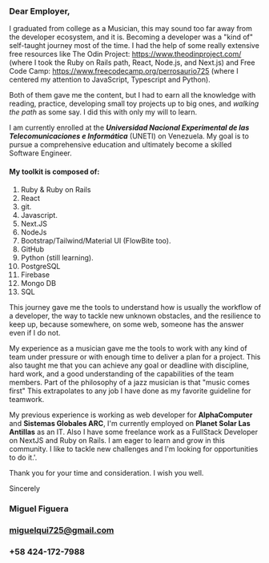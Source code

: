### Dear Employer,

I graduated from college as a Musician, this may sound too far away from the developer ecosystem, and it is. Becoming a developer was a "kind of" self-taught journey most of the time. I had the help of some really extensive free resources like The Odin Project: https://www.theodinproject.com/ (where I took the Ruby on Rails path, React, Node.js, and Next.js) and Free Code Camp: https://www.freecodecamp.org/perrosaurio725 (where I centered my attention to JavaScript, Typescript and Python).

Both of them gave me the content, but I had to earn all the knowledge with reading, practice, developing small toy projects up to big ones, and _walking the path_ as some say. I did this with only my will to learn.

I am currently enrolled at the **_Universidad Nacional Experimental de las Telecomunicaciones e Informática_** (UNETI) on Venezuela. My goal is to pursue a comprehensive education and ultimately become a skilled Software Engineer.

#### My toolkit is composed of:

1. Ruby & Ruby on Rails
2. React
3. git.
4. Javascript.
5. Next.JS
6. NodeJs
7. Bootstrap/Tailwind/Material UI (FlowBite too).
8. GitHub
9. Python (still learning).
10. PostgreSQL
11. Firebase
12. Mongo DB
13. SQL

This journey gave me the tools to understand how is usually the workflow of a developer, the way to tackle new unknown obstacles, and the resilience to keep up, because somewhere, on some web, someone has the answer even if I do not.

My experience as a musician gave me the tools to work with any kind of team under pressure or with enough time to deliver a plan for a project. This also taught me that you can achieve any goal or deadline with discipline, hard work, and a good understanding of the capabilities of the team members. Part of the philosophy of a jazz musician is that "music comes first" This extrapolates to any job I have done as my favorite guideline for teamwork.

My previous experience is working as web developer for **AlphaComputer** and **Sistemas Globales ARC**, I'm currently employed on **Planet Solar Las Antillas** as an IT. Also I have some freelance work as a FullStack Developer on NextJS and Ruby on Rails. I am eager to learn and grow in this community. I like to tackle new challenges and I'm looking for opportunities to do it.'.

Thank you for your time and consideration. I wish you well.

Sincerely

### Miguel Figuera

### miguelqui725@gmail.com

### +58 424-172-7988

